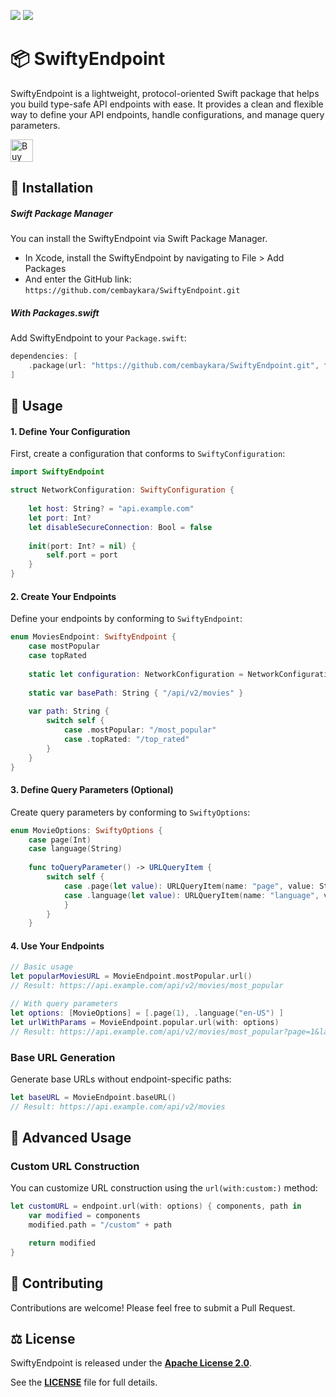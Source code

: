 [![](https://img.shields.io/endpoint?url=https%3A%2F%2Fswiftpackageindex.com%2Fapi%2Fpackages%2Fcembaykara%2FSwiftyEndpoint%2Fbadge%3Ftype%3Dswift-versions)](https://swiftpackageindex.com/cembaykara/SwiftyEndpoint) [![](https://img.shields.io/endpoint?url=https%3A%2F%2Fswiftpackageindex.com%2Fapi%2Fpackages%2Fcembaykara%2FSwiftyEndpoint%2Fbadge%3Ftype%3Dplatforms)](https://swiftpackageindex.com/cembaykara/SwiftyEndpoint)

# 📦 SwiftyEndpoint

SwiftyEndpoint is a lightweight, protocol-oriented Swift package that helps you build type-safe API endpoints with ease. It provides a clean and flexible way to define your API endpoints, handle configurations, and manage query parameters.

<a href='https://ko-fi.com/F1F719XC8H' target='_blank'><img height='36' style='border:0px;height:36px;' src='https://storage.ko-fi.com/cdn/kofi6.png?v=6' border='0' alt='Buy Me a Coffee at ko-fi.com' /></a>

## 🔧 Installation

##### Swift Package Manager
 You can install the SwiftyEndpoint via Swift Package Manager.
 - In Xcode, install the SwiftyEndpoint by navigating to File > Add Packages
 - And enter the GitHub link:
 ```https://github.com/cembaykara/SwiftyEndpoint.git```

##### With Packages.swift
Add SwiftyEndpoint to your `Package.swift`:

```swift
dependencies: [ 
	.package(url: "https://github.com/cembaykara/SwiftyEndpoint.git", from: "1.0.0")
]
```

## 🚀 Usage

#### 1. Define Your Configuration

First, create a configuration that conforms to `SwiftyConfiguration`:

```swift
import SwiftyEndpoint

struct NetworkConfiguration: SwiftyConfiguration {
	
	let host: String? = "api.example.com"
	let port: Int?
	let disableSecureConnection: Bool = false
	
	init(port: Int? = nil) {
		self.port = port
	}
}
```


#### 2. Create Your Endpoints

Define your endpoints by conforming to `SwiftyEndpoint`:

```swift
enum MoviesEndpoint: SwiftyEndpoint {
	case mostPopular
	case topRated
	
	static let configuration: NetworkConfiguration = NetworkConfiguration()
	
	static var basePath: String { "/api/v2/movies" }
	
	var path: String {
		switch self {
			case .mostPopular: "/most_popular"
			case .topRated: "/top_rated"
		}
	}
}
```

#### 3. Define Query Parameters (Optional) 

Create query parameters by conforming to `SwiftyOptions`: 

```swift
enum MovieOptions: SwiftyOptions { 
    case page(Int)
    case language(String) 
    
    func toQueryParameter() -> URLQueryItem { 
        switch self { 
            case .page(let value): URLQueryItem(name: "page", value: String(value))
            case .language(let value): URLQueryItem(name: "language", value: value)
            }
        }
    }
```

#### 4. Use Your Endpoints 

```swift 
// Basic usage
let popularMoviesURL = MovieEndpoint.mostPopular.url()
// Result: https://api.example.com/api/v2/movies/most_popular

// With query parameters
let options: [MovieOptions] = [.page(1), .language("en-US") ]
let urlWithParams = MovieEndpoint.popular.url(with: options)
// Result: https://api.example.com/api/v2/movies/most_popular?page=1&language=en-US
```

### Base URL Generation
Generate base URLs without endpoint-specific paths:

```swift
let baseURL = MovieEndpoint.baseURL()
// Result: https://api.example.com/api/v2/movies
```

## 🔬 Advanced Usage

### Custom URL Construction

You can customize URL construction using the `url(with:custom:)` method: 

```swift
let customURL = endpoint.url(with: options) { components, path in 
    var modified = components
    modified.path = "/custom" + path

    return modified
}
```

## 🤝 Contributing

Contributions are welcome! Please feel free to submit a Pull Request.

## ⚖️ License  

SwiftyEndpoint is released under the **[Apache License 2.0](LICENSE.md)**.  

See the **[LICENSE](LICENSE.md)** file for full details.
